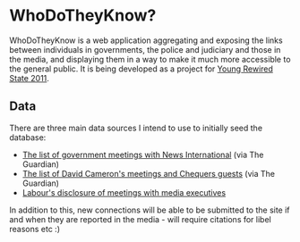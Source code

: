 WhoDoTheyKnow?
===============

WhoDoTheyKnow is a web application aggregating and exposing the links between individuals in governments, the police and judiciary and those in the media, and displaying them in a way to make it much more accessible to the general public. It is being developed as a project for [Young Rewired State 2011](http://youngrewiredstate.org/).

Data
----

There are three main data sources I intend to use to initially seed the database:

* [The list of government meetings with News International](https://spreadsheets.google.com/spreadsheet/ccc?key=0AonYZs4MzlZbdHZxUUtEUnRqWWxUZUwzNG9oZFJkSkE&hl=en_US#gid=0) (via The Guardian)
* [The list of David Cameron's meetings and Chequers guests](https://spreadsheets.google.com/spreadsheet/ccc?key=0AonYZs4MzlZbdDRyOHctcWFpdDdFLXpYS0JIbUxkTmc&hl=en_US#gid=0) (via The Guardian)
* [Labour's disclosure of meetings with media executives](http://www.labour.org.uk/uploads/a7a9e393-20e3-e7e4-61f1-827e97d0f212.pdf)

In addition to this, new connections will be able to be submitted to the site if and when they are reported in the media - will require citations for libel reasons etc :)

